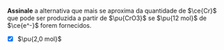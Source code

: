 **Assinale** a alternativa que mais se aproxima da quantidade de $\ce{Cr}$ que pode ser produzida a partir de $\pu{CrO3}$ se $\pu{12 mol}$ de $\ce{e^-}$ forem fornecidos.

- [x] $\pu{2,0 mol}$

